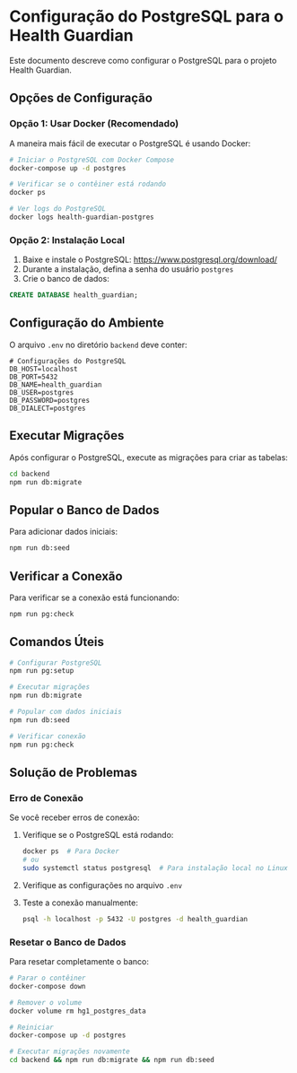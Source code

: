 # Configuração do PostgreSQL para o Health Guardian

Este documento descreve como configurar o PostgreSQL para o projeto Health Guardian.

## Opções de Configuração

### Opção 1: Usar Docker (Recomendado)

A maneira mais fácil de executar o PostgreSQL é usando Docker:

```bash
# Iniciar o PostgreSQL com Docker Compose
docker-compose up -d postgres

# Verificar se o contêiner está rodando
docker ps

# Ver logs do PostgreSQL
docker logs health-guardian-postgres
```

### Opção 2: Instalação Local

1. Baixe e instale o PostgreSQL: https://www.postgresql.org/download/
2. Durante a instalação, defina a senha do usuário `postgres`
3. Crie o banco de dados:

```sql
CREATE DATABASE health_guardian;
```

## Configuração do Ambiente

O arquivo `.env` no diretório `backend` deve conter:

```env
# Configurações do PostgreSQL
DB_HOST=localhost
DB_PORT=5432
DB_NAME=health_guardian
DB_USER=postgres
DB_PASSWORD=postgres
DB_DIALECT=postgres
```

## Executar Migrações

Após configurar o PostgreSQL, execute as migrações para criar as tabelas:

```bash
cd backend
npm run db:migrate
```

## Popular o Banco de Dados

Para adicionar dados iniciais:

```bash
npm run db:seed
```

## Verificar a Conexão

Para verificar se a conexão está funcionando:

```bash
npm run pg:check
```

## Comandos Úteis

```bash
# Configurar PostgreSQL
npm run pg:setup

# Executar migrações
npm run db:migrate

# Popular com dados iniciais
npm run db:seed

# Verificar conexão
npm run pg:check
```

## Solução de Problemas

### Erro de Conexão

Se você receber erros de conexão:

1. Verifique se o PostgreSQL está rodando:
   ```bash
   docker ps  # Para Docker
   # ou
   sudo systemctl status postgresql  # Para instalação local no Linux
   ```

2. Verifique as configurações no arquivo `.env`

3. Teste a conexão manualmente:
   ```bash
   psql -h localhost -p 5432 -U postgres -d health_guardian
   ```

### Resetar o Banco de Dados

Para resetar completamente o banco:

```bash
# Parar o contêiner
docker-compose down

# Remover o volume
docker volume rm hg1_postgres_data

# Reiniciar
docker-compose up -d postgres

# Executar migrações novamente
cd backend && npm run db:migrate && npm run db:seed
```